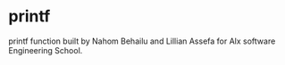 # printf
printf function built by Nahom Behailu and Lillian Assefa for Alx software Engineering School.

